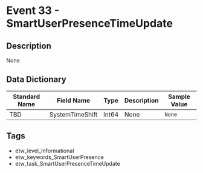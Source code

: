 # Event 33 - SmartUserPresenceTimeUpdate

## Description
None

## Data Dictionary
|Standard Name|Field Name|Type|Description|Sample Value|
|---|---|---|---|---|
|TBD|SystemTimeShift|Int64|None|`None`|

## Tags
* etw_level_Informational
* etw_keywords_SmartUserPresence
* etw_task_SmartUserPresenceTimeUpdate